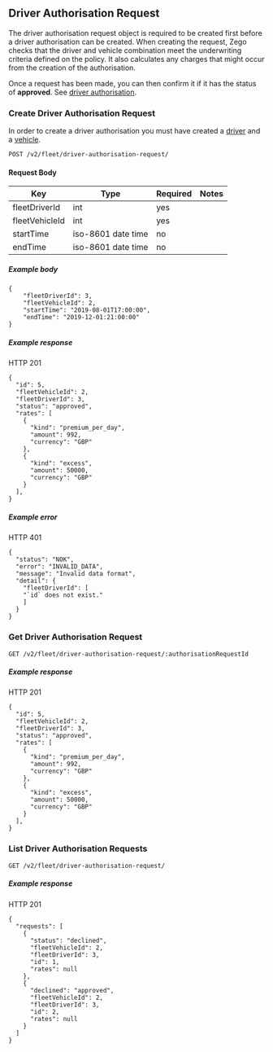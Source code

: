 ## Driver Authorisation Request

The driver authorisation request object is required to be created first before a driver authorisation can be created. When creating the request, Zego checks that the driver and vehicle combination meet the underwriting criteria defined on the policy. It also calculates any charges that might occur from the creation of the authorisation.

Once a request has been made, you can then confirm it if it has the status of **approved**. See [driver authorisation](./driver_authorisation_endpoint.md).

### Create Driver Authorisation Request

In order to create a driver authorisation you must have created a [driver](./docs/driver_endpoint.md) and a [vehicle](./docs/vehicle_endpoint.md).

`POST /v2/fleet/driver-authorisation-request/`

#### Request Body

| Key | Type | Required | Notes |
| --- | --- | --- | --- |
| fleetDriverId | int | yes |  |
| fleetVehicleId | int | yes |  |
| startTime | iso-8601 date time | no |  |
| endTime | iso-8601 date time | no |  |



##### Example body

```
{
    "fleetDriverId": 3,
    "fleetVehicleId": 2,
    "startTime": "2019-08-01T17:00:00",
    "endTime": "2019-12-01:21:00:00"
}
```

##### Example response

HTTP 201

```
{
  "id": 5,
  "fleetVehicleId": 2,
  "fleetDriverId": 3,
  "status": "approved",
  "rates": [
    {
      "kind": "premium_per_day",
      "amount": 992,
      "currency": "GBP"
    },
    {
      "kind": "excess",
      "amount": 50000,
      "currency": "GBP"
    }
  ],
}
```

##### Example error

HTTP 401

```
{
  "status": "NOK",
  "error": "INVALID_DATA",
  "message": "Invalid data format",
  "detail": {
    "fleetDriverId": [
    "`id` does not exist."
    ]
  }
}
```

### Get Driver Authorisation Request

`GET /v2/fleet/driver-authorisation-request/:authorisationRequestId`

##### Example response

HTTP 201

```
{
  "id": 5,
  "fleetVehicleId": 2,
  "fleetDriverId": 3,
  "status": "approved",
  "rates": [
    {
      "kind": "premium_per_day",
      "amount": 992,
      "currency": "GBP"
    },
    {
      "kind": "excess",
      "amount": 50000,
      "currency": "GBP"
    }
  ],
}
```

### List Driver Authorisation Requests

`GET /v2/fleet/driver-authorisation-request/`

##### Example response

HTTP 201

```
{
  "requests": [
    {
      "status": "declined",
      "fleetVehicleId": 2,
      "fleetDriverId": 3,
      "id": 1,
      "rates": null
    },
    {
      "declined": "approved",
      "fleetVehicleId": 2,
      "fleetDriverId": 3,
      "id": 2,
      "rates": null
    }
  ]
}
```
